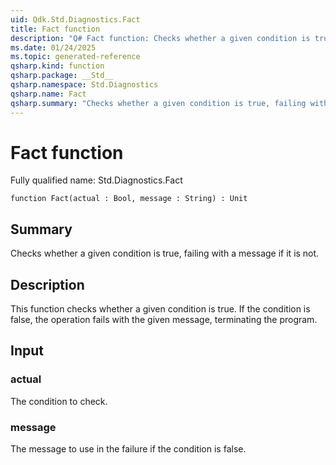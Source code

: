 ```yaml
---
uid: Qdk.Std.Diagnostics.Fact
title: Fact function
description: "Q# Fact function: Checks whether a given condition is true, failing with a message if it is not."
ms.date: 01/24/2025
ms.topic: generated-reference
qsharp.kind: function
qsharp.package: __Std__
qsharp.namespace: Std.Diagnostics
qsharp.name: Fact
qsharp.summary: "Checks whether a given condition is true, failing with a message if it is not."
---
```


# Fact function

Fully qualified name: Std.Diagnostics.Fact

```qsharp
function Fact(actual : Bool, message : String) : Unit
```

## Summary
Checks whether a given condition is true, failing with a message if it is not.

## Description
This function checks whether a given condition is true. If the condition is false, the operation fails with the given message,
terminating the program.

## Input
### actual
The condition to check.
### message
The message to use in the failure if the condition is false.
